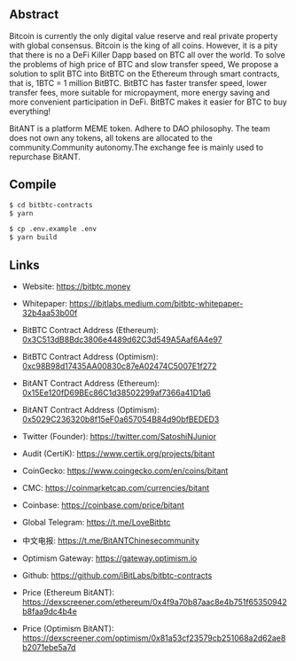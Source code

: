 ## Abstract
Bitcoin is currently the only digital value reserve and real private property with global consensus. Bitcoin is the king of all coins. However, it is a pity that there is no a DeFi Killer Dapp based on BTC all over the world. To solve the problems of high price of BTC and slow transfer speed, We propose a solution to split BTC into BitBTC on the Ethereum through smart contracts, that is, 1BTC = 1 million BitBTC. BitBTC has faster transfer speed, lower transfer fees, more suitable for micropayment, more energy saving and more convenient participation in DeFi. BitBTC makes it easier for BTC to buy everything!

BitANT is a platform MEME token. Adhere to DAO philosophy. The team does not own any tokens, all tokens are allocated to the community.Community autonomy.The exchange fee is mainly used to repurchase BitANT.

## Compile

```sh
$ cd bitbtc-contracts
$ yarn

$ cp .env.example .env
$ yarn build
```

## Links

- Website: https://bitbtc.money
- Whitepaper: https://ibitlabs.medium.com/bitbtc-whitepaper-32b4aa53b00f
- BitBTC Contract Address (Ethereum): [0x3C513dB8Bdc3806e4489d62C3d549A5Aaf6A4e97](https://etherscan.io/token/0x3C513dB8Bdc3806e4489d62C3d549A5Aaf6A4e97)
- BitBTC Contract Address (Optimism): [0xc98B98d17435AA00830c87eA02474C5007E1f272](https://optimistic.etherscan.io/token/0xc98B98d17435AA00830c87eA02474C5007E1f272)
- BitANT Contract Address (Ethereum): [0x15Ee120fD69BEc86C1d38502299af7366a41D1a6](https://etherscan.io/token/0x15Ee120fD69BEc86C1d38502299af7366a41D1a6)
- BitANT Contract Address (Optimism): [0x5029C236320b8f15eF0a657054B84d90bfBEDED3](https://optimistic.etherscan.io/token/0x5029C236320b8f15eF0a657054B84d90bfBEDED3)
- Twitter (Founder): https://twitter.com/SatoshiNJunior
- Audit (CertiK): https://www.certik.org/projects/bitant
- CoinGecko: https://www.coingecko.com/en/coins/bitant
- CMC: https://coinmarketcap.com/currencies/bitant
- Coinbase: https://coinbase.com/price/bitant
- Global Telegram: https://t.me/LoveBitbtc
- 中文电报: https://t.me/BitANTChinesecommunity
- Optimism Gateway: https://gateway.optimism.io
- Github: https://github.com/iBitLabs/bitbtc-contracts

- Price (Ethereum BitANT): https://dexscreener.com/ethereum/0x4f9a70b87aac8e4b751f65350942b8faa9dc4b4e
- Price (Optimism BitANT): https://dexscreener.com/optimism/0x81a53cf23579cb251068a2d62ae8b2071ebe5a7d

